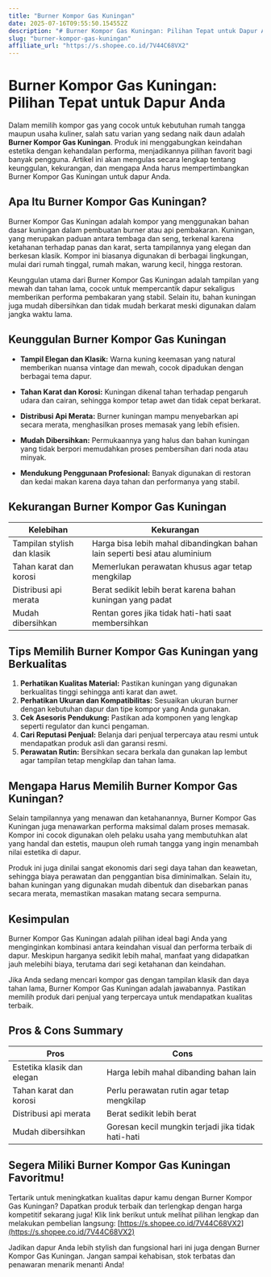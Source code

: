 ```yaml
---
title: "Burner Kompor Gas Kuningan"
date: 2025-07-16T09:55:50.154552Z
description: "# Burner Kompor Gas Kuningan: Pilihan Tepat untuk Dapur Anda..."
slug: "burner-kompor-gas-kuningan"
affiliate_url: "https://s.shopee.co.id/7V44C68VX2"
---
```

# Burner Kompor Gas Kuningan: Pilihan Tepat untuk Dapur Anda

Dalam memilih kompor gas yang cocok untuk kebutuhan rumah tangga maupun usaha kuliner, salah satu varian yang sedang naik daun adalah **Burner Kompor Gas Kuningan**. Produk ini menggabungkan keindahan estetika dengan kehandalan performa, menjadikannya pilihan favorit bagi banyak pengguna. Artikel ini akan mengulas secara lengkap tentang keunggulan, kekurangan, dan mengapa Anda harus mempertimbangkan Burner Kompor Gas Kuningan untuk dapur Anda.

## Apa Itu Burner Kompor Gas Kuningan?

Burner Kompor Gas Kuningan adalah kompor yang menggunakan bahan dasar kuningan dalam pembuatan burner atau api pembakaran. Kuningan, yang merupakan paduan antara tembaga dan seng, terkenal karena ketahanan terhadap panas dan karat, serta tampilannya yang elegan dan berkesan klasik. Kompor ini biasanya digunakan di berbagai lingkungan, mulai dari rumah tinggal, rumah makan, warung kecil, hingga restoran.

Keunggulan utama dari Burner Kompor Gas Kuningan adalah tampilan yang mewah dan tahan lama, cocok untuk mempercantik dapur sekaligus memberikan performa pembakaran yang stabil. Selain itu, bahan kuningan juga mudah dibersihkan dan tidak mudah berkarat meski digunakan dalam jangka waktu lama.

## Keunggulan Burner Kompor Gas Kuningan

- **Tampil Elegan dan Klasik:** Warna kuning keemasan yang natural memberikan nuansa vintage dan mewah, cocok dipadukan dengan berbagai tema dapur.

- **Tahan Karat dan Korosi:** Kuningan dikenal tahan terhadap pengaruh udara dan cairan, sehingga kompor tetap awet dan tidak cepat berkarat.

- **Distribusi Api Merata:** Burner kuningan mampu menyebarkan api secara merata, menghasilkan proses memasak yang lebih efisien.

- **Mudah Dibersihkan:** Permukaannya yang halus dan bahan kuningan yang tidak berpori memudahkan proses pembersihan dari noda atau minyak.

- **Mendukung Penggunaan Profesional:** Banyak digunakan di restoran dan kedai makan karena daya tahan dan performanya yang stabil.

## Kekurangan Burner Kompor Gas Kuningan

| Kelebihan | Kekurangan |
|---|---|
| Tampilan stylish dan klasik | Harga bisa lebih mahal dibandingkan bahan lain seperti besi atau aluminium |
| Tahan karat dan korosi | Memerlukan perawatan khusus agar tetap mengkilap |
| Distribusi api merata | Berat sedikit lebih berat karena bahan kuningan yang padat |
| Mudah dibersihkan | Rentan gores jika tidak hati-hati saat membersihkan |

## Tips Memilih Burner Kompor Gas Kuningan yang Berkualitas

1. **Perhatikan Kualitas Material:** Pastikan kuningan yang digunakan berkualitas tinggi sehingga anti karat dan awet.
2. **Perhatikan Ukuran dan Kompatibilitas:** Sesuaikan ukuran burner dengan kebutuhan dapur dan tipe kompor yang Anda gunakan.
3. **Cek Asesoris Pendukung:** Pastikan ada komponen yang lengkap seperti regulator dan kunci pengaman.
4. **Cari Reputasi Penjual:** Belanja dari penjual terpercaya atau resmi untuk mendapatkan produk asli dan garansi resmi.
5. **Perawatan Rutin:** Bersihkan secara berkala dan gunakan lap lembut agar tampilan tetap mengkilap dan tahan lama.

## Mengapa Harus Memilih Burner Kompor Gas Kuningan?

Selain tampilannya yang menawan dan ketahanannya, Burner Kompor Gas Kuningan juga menawarkan performa maksimal dalam proses memasak. Kompor ini cocok digunakan oleh pelaku usaha yang membutuhkan alat yang handal dan estetis, maupun oleh rumah tangga yang ingin menambah nilai estetika di dapur.

Produk ini juga dinilai sangat ekonomis dari segi daya tahan dan keawetan, sehingga biaya perawatan dan penggantian bisa diminimalkan. Selain itu, bahan kuningan yang digunakan mudah dibentuk dan disebarkan panas secara merata, memastikan masakan matang secara sempurna.

## Kesimpulan

Burner Kompor Gas Kuningan adalah pilihan ideal bagi Anda yang menginginkan kombinasi antara keindahan visual dan performa terbaik di dapur. Meskipun harganya sedikit lebih mahal, manfaat yang didapatkan jauh melebihi biaya, terutama dari segi ketahanan dan keindahan.

Jika Anda sedang mencari kompor gas dengan tampilan klasik dan daya tahan lama, Burner Kompor Gas Kuningan adalah jawabannya. Pastikan memilih produk dari penjual yang terpercaya untuk mendapatkan kualitas terbaik.

## Pros & Cons Summary

| **Pros** | **Cons** |
|---|---|
| Estetika klasik dan elegan | Harga lebih mahal dibanding bahan lain |
| Tahan karat dan korosi | Perlu perawatan rutin agar tetap mengkilap |
| Distribusi api merata | Berat sedikit lebih berat |
| Mudah dibersihkan | Goresan kecil mungkin terjadi jika tidak hati-hati |

## Segera Miliki Burner Kompor Gas Kuningan Favoritmu!

Tertarik untuk meningkatkan kualitas dapur kamu dengan Burner Kompor Gas Kuningan? Dapatkan produk terbaik dan terlengkap dengan harga kompetitif sekarang juga! Klik link berikut untuk melihat pilihan lengkap dan melakukan pembelian langsung: [https://s.shopee.co.id/7V44C68VX2](https://s.shopee.co.id/7V44C68VX2)

Jadikan dapur Anda lebih stylish dan fungsional hari ini juga dengan Burner Kompor Gas Kuningan. Jangan sampai kehabisan, stok terbatas dan penawaran menarik menanti Anda!